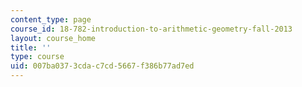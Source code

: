 ```yaml
---
content_type: page
course_id: 18-782-introduction-to-arithmetic-geometry-fall-2013
layout: course_home
title: ''
type: course
uid: 007ba037-3cda-c7cd-5667-f386b77ad7ed
---
```


